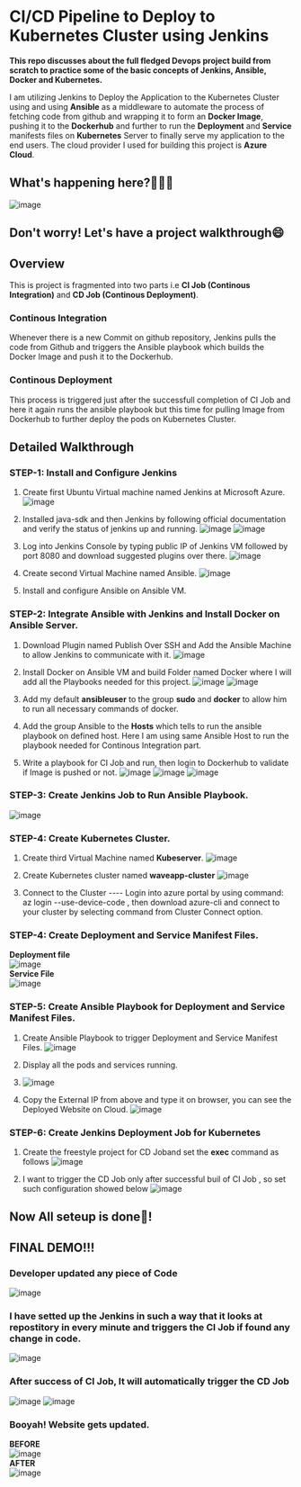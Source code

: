 # CI/CD Pipeline to Deploy to Kubernetes Cluster using Jenkins
**This repo discusses about the full fledged Devops project build from scratch to practice some of the basic concepts of Jenkins, Ansible, Docker and Kubernetes.**

I am utilizing Jenkins to Deploy the Application to the Kubernetes Cluster using and using **Ansible** as a middleware to automate the process of fetching code from github and wrapping it to form an **Docker Image**,  pushing it to the **Dockerhub** and further to run the **Deployment** and **Service** manifests files on **Kubernetes** Server to finally serve my application to the end users.
The cloud provider I used for building this project is **Azure Cloud**.

## What's happening here?🤯🤯🤯
![image](https://github.com/Harshtyagi001/cafe-app/assets/96621226/4c166a7a-0941-47bd-abe7-bf4ccb9fa838)

## Don't worry! Let's have a project walkthrough😄

## Overview
This is project is fragmented into two parts i.e **CI Job (Continous Integration)** and **CD Job (Continous Deployment)**.
### Continous Integration
Whenever there is a new Commit on github repository, Jenkins pulls the code from Github and triggers the Ansible playbook which builds the Docker Image and push it to the Dockerhub.

### Continous Deployment
This process is triggered just after the successfull completion of CI Job and here it again runs the ansible playbook but this time for pulling Image from Dockerhub to further deploy the pods on Kubernetes Cluster.

## Detailed Walkthrough

### STEP-1: **Install and Configure Jenkins**
1. Create first Ubuntu Virtual machine named Jenkins at Microsoft Azure.
   ![image](https://github.com/Harshtyagi001/cafe-app/assets/96621226/21460e54-50b9-4d90-b8f2-cac2bda9b04b)

2. Installed java-sdk and then Jenkins by following official documentation and verify the status of jenkins up and running.
   ![image](https://github.com/Harshtyagi001/cafe-app/assets/96621226/cac5576d-7142-4179-a4ef-3fe7bb4223e2)
   ![image](https://github.com/Harshtyagi001/cafe-app/assets/96621226/1141f3f3-6666-4ef4-8ff5-5d5a6f02de1c)
   
3. Log into Jenkins Console by typing public IP of Jenkins VM followed by port 8080 and download suggested plugins over there.
   ![image](https://github.com/Harshtyagi001/cafe-app/assets/96621226/aff13c79-9c30-4957-ab87-73c38ff9554d)

4. Create second Virtual Machine named Ansible.
   ![image](https://github.com/Harshtyagi001/cafe-app/assets/96621226/b5fce29b-8e32-4d71-8f0f-f0fdf4b86a18)

5. Install and configure Ansible on Ansible VM.

### STEP-2: **Integrate Ansible with Jenkins and Install Docker on Ansible Server.**
1. Download Plugin named Publish Over SSH and Add the Ansible Machine to allow Jenkins to communicate with it.
  ![image](https://github.com/Harshtyagi001/cafe-app/assets/96621226/a8cb6bc0-cd0e-4ecc-bb70-7a685e04ba40)

2. Install Docker on Ansible VM and build Folder named Docker where I will add all the Playbooks needed for this project.
   ![image](https://github.com/Harshtyagi001/cafe-app/assets/96621226/f8623c73-2605-4d72-8f84-c7a2255da007)
   ![image](https://github.com/Harshtyagi001/cafe-app/assets/96621226/e9e6c2df-b8f1-421b-810c-db5d2a6a52b7)

3. Add my default **ansibleuser** to the group **sudo** and **docker** to allow him to run all necessary commands of docker.
4. Add the group Ansible to the **Hosts** which tells to run the ansible playbook on defined host. Here I am using same Ansible Host to run the playbook needed for Continous Integration part.
5. Write a playbook for CI Job and run, then login to Dockerhub to validate if Image is pushed or not.
    ![image](https://github.com/Harshtyagi001/cafe-app/assets/96621226/eef0ab00-b350-4857-8cc2-31126248349e)
    ![image](https://github.com/Harshtyagi001/cafe-app/assets/96621226/c5424014-10aa-4cb5-ab3f-cdc6fec5d533)
    ![image](https://github.com/Harshtyagi001/cafe-app/assets/96621226/2418d33f-3e03-41cd-8d7f-6d516711b36e)

### STEP-3: **Create Jenkins Job to Run Ansible Playbook.**
![image](https://github.com/Harshtyagi001/cafe-app/assets/96621226/b9125e02-1c24-4f46-9f41-5caf427d5f63)

### STEP-4: **Create Kubernetes Cluster.**
1. Create third Virtual Machine named **Kubeserver**.
   ![image](https://github.com/Harshtyagi001/cafe-app/assets/96621226/438ead35-98a7-4e0c-b48f-c31494b5ca79)
   
2. Create Kubernetes cluster named **waveapp-cluster**
   ![image](https://github.com/Harshtyagi001/cafe-app/assets/96621226/87511666-f862-46e4-829e-400112cc34ad)

3. Connect to the Cluster
   ---- Login into azure portal by using command: az login --use-device-code , then download azure-cli and connect to your cluster by selecting command from Cluster Connect option.

### STEP-4: **Create Deployment and Service Manifest Files.**
**Deployment file** <br>
 ![image](https://github.com/Harshtyagi001/cafe-app/assets/96621226/f4f2e03c-246b-4341-b849-2b352d8846a1) <br>
**Service File** <br>
 ![image](https://github.com/Harshtyagi001/cafe-app/assets/96621226/47a50c90-da58-4212-9250-b0266f2b8f4c) <br>

### STEP-5: **Create Ansible Playbook for Deployment and Service Manifest Files.**
1. Create Ansible Playbook to trigger Deployment and Service Manifest Files.
  ![image](https://github.com/Harshtyagi001/cafe-app/assets/96621226/1f005799-7639-4fc9-a2a9-d14728dc0728)

2. Display all the pods and services running.
3.  ![image](https://github.com/Harshtyagi001/cafe-app/assets/96621226/b621a168-04c3-4d69-ab36-2da9667ca230)
4. Copy the External IP from above and type it on browser, you can see the Deployed Website on Cloud.
   ![image](https://github.com/Harshtyagi001/cafe-app/assets/96621226/d4c70a10-5382-4231-84b8-d479aa9f593c)

### STEP-6: Create Jenkins Deployment Job for Kubernetes
1. Create the freestyle project for CD Joband set the **exec** command as follows
   ![image](https://github.com/Harshtyagi001/cafe-app/assets/96621226/c89815af-864f-4aac-87e9-c5130615a41c)

2. I want to trigger the CD Job only after successful buil of CI Job , so set such configuration showed below
   ![image](https://github.com/Harshtyagi001/cafe-app/assets/96621226/f472b88f-9fec-4287-8a5d-c165cde95dc5)

## Now All seteup is done🤗!

## FINAL DEMO!!!

### Developer updated any piece of Code
   ![image](https://github.com/Harshtyagi001/cafe-app/assets/96621226/a9bc8d9e-92d9-45aa-8602-395297ab4542)

### I have setted up the Jenkins in such a way that it looks at repostitory in every minute and triggers the CI Job if found any change in code.
   ![image](https://github.com/Harshtyagi001/cafe-app/assets/96621226/1e88d404-b440-4c8f-a711-1bfe0e65dddc)

### After success of CI Job, It will automatically trigger the CD Job
   ![image](https://github.com/Harshtyagi001/cafe-app/assets/96621226/61b64979-20f9-4ac3-ac89-f34c755c7959)
   ![image](https://github.com/Harshtyagi001/cafe-app/assets/96621226/203ee9a6-e262-4cfe-bef8-c8d31c09448e)

### Booyah! Website gets updated.
  **BEFORE** <br> 
     ![image](https://github.com/Harshtyagi001/cafe-app/assets/96621226/eca1ee71-009c-42c7-a4e2-1a53718694a1) <br>
  **AFTER**  <br>
     ![image](https://github.com/Harshtyagi001/cafe-app/assets/96621226/ff7ddc19-84ba-4fc0-bc43-7c233b7a8a78)  <br>



